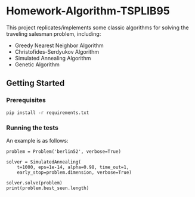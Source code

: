 # Homework-Algorithm-TSPLIB95

This project replicates/implements some classic algorithms for solving the traveling salesman problem, including:

- Greedy Nearest Neighbor Algorithm
- Christofides-Serdyukov Algorithm
- Simulated Annealing Algorithm
- Genetic Algorithm

## Getting Started

### Prerequisites

    pip install -r requirements.txt

### Running the tests

An example is as follows:


    problem = Problem('berlin52', verbose=True)
    
    solver = SimulatedAnnealing(
        t=1000, eps=1e-14, alpha=0.98, time_out=1,
        early_stop=problem.dimension, verbose=True)
    
    solver.solve(problem)
    print(problem.best_seen.length)




